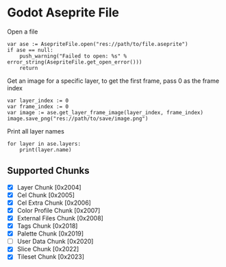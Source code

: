 # Godot Aseprite File

Open a file

```gdscript
var ase := AsepriteFile.open("res://path/to/file.aseprite")
if ase == null:
    push_warning("Failed to open: %s" % error_string(AsepriteFile.get_open_error()))
    return
```

Get an image for a specific layer, to get the first frame, pass 0 as the frame index

```gdscript
var layer_index := 0
var frame_index := 0
var image := ase.get_layer_frame_image(layer_index, frame_index)
image.save_png("res://path/to/save/image.png")
```

Print all layer names

```gdscript
for layer in ase.layers:
    print(layer.name)
```

## Supported Chunks
- [x] Layer Chunk [0x2004]
- [x] Cel Chunk [0x2005]
- [x] Cel Extra Chunk [0x2006]
- [x] Color Profile Chunk [0x2007]
- [x] External Files Chunk [0x2008]
- [x] Tags Chunk [0x2018]
- [x] Palette Chunk [0x2019]
- [ ] User Data Chunk [0x2020]
- [x] Slice Chunk [0x2022]
- [x] Tileset Chunk [0x2023]
